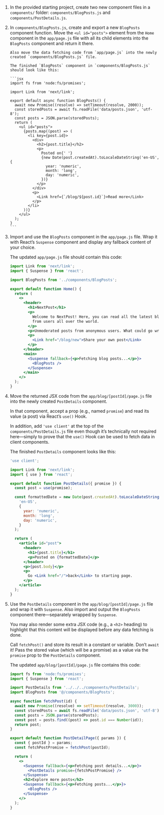 1.  In the provided starting project, create two new component files in a `components/` folder: `components/BlogPosts.js` and `components/PostDetails.js`.

2.  In `components/BlogPosts.js`, create and export a new `BlogPosts` component function.
    Move the `<ul id="posts">` element from the `Home` component in the `app/page.js` file with all its child elements into the `BlogPosts` component and return it there.

        Also move the data fetching code from `app/page.js` into the newly created `components/BlogPosts.js` file.

        The finished `BlogPosts` component in `components/BlogPosts.js` should look like this:

        ```jsx
        import fs from 'node:fs/promises';

        import Link from 'next/link';

        export default async function BlogPosts() {
          await new Promise((resolve) => setTimeout(resolve, 2000));
          const storedPosts = await fs.readFile('data/posts.json', 'utf-8');
          const posts = JSON.parse(storedPosts);
          return (
            <ul id="posts">
              {posts.map((post) => (
                <li key={post.id}>
                  <div>
                    <h2>{post.title}</h2>
                    <p>
                      Posted on{' '}
                      {new Date(post.createdAt).toLocaleDateString('en-US', {
                        year: 'numeric',
                        month: 'long',
                        day: 'numeric',
                      })}
                    </p>
                  </div>
                  <p>
                    <Link href={`/blog/${post.id}`}>Read more</Link>
                  </p>
                </li>
              ))}
            </ul>
          );
        }
        ```

3.  Import and use the `BlogPosts` component in the `app/page.js` file. Wrap it with React’s `Suspense` component and display any fallback content of your choice.

    The updated `app/page.js` file should contain this code:

    ```jsx
    import Link from 'next/link';
    import { Suspense } from 'react';

    import BlogPosts from '../components/BlogPosts';

    export default function Home() {
      return (
        <>
          <header>
            <h1>NextPost</h1>
            <p>
              Welcome to NextPost! Here, you can read all the latest blog posts
              from users all over the world.
            </p>
            <p>Unmoderated posts from anonymous users. What could go wrong?</p>
            <p>
              <Link href="/blog/new">Share your own post</Link>
            </p>
          </header>
          <main>
            <Suspense fallback={<p>Fetching blog posts...</p>}>
              <BlogPosts />
            </Suspense>
          </main>
        </>
      );
    }
    ```

4.  Move the returned JSX code from the `app/blog/[postId]/page.js` file into the newly created `PostDetails` component.

    In that component, accept a prop (e.g., named `promise`) and read its value (a post) via React’s `use()` Hook.

    In addition, add `'use client'` at the top of the `components/PostDetails.js` file even though it’s technically not required here—simply to prove that the `use()` Hook can be used to fetch data in client components.

    The finished `PostDetails` component looks like this:

    ```jsx
    'use client';

    import Link from 'next/link';
    import { use } from 'react';

    export default function PostDetails({ promise }) {
      const post = use(promise);

      const formattedDate = new Date(post.createdAt).toLocaleDateString(
        'en-US',
        {
          year: 'numeric',
          month: 'long',
          day: 'numeric',
        }
      );

      return (
        <article id="post">
          <header>
            <h1>{post.title}</h1>
            <p>Posted on {formattedDate}</p>
          </header>
          <p>{post.body}</p>
          <p>
            Go <Link href="/">back</Link> to starting page.
          </p>
        </article>
      );
    }
    ```

5.  Use the `PostDetails` component in the `app/blog/[postId]/page.js` file and wrap it with `Suspense`. Also import and output the `BlogPosts` component there—separately wrapped by `Suspense`.

    You may also render some extra JSX code (e.g., a `<h2>` heading) to highlight that this content will be displayed before any data fetching is done.

    Call `fetchPost()` and store its result in a constant or variable. Don’t `await` it! Pass the stored value (which will be a promise) as a value via the `promise` prop to the `PostDetails` component.

    The updated `app/blog/[postId]/page.js` file contains this code:

    ```jsx
    import fs from 'node:fs/promises';
    import { Suspense } from 'react';

    import PostDetails from '../../../components/PostDetails';
    import BlogPosts from '@/components/BlogPosts';

    async function fetchPost(id) {
      await new Promise((resolve) => setTimeout(resolve, 3000));
      const storedPosts = await fs.readFile('data/posts.json', 'utf-8');
      const posts = JSON.parse(storedPosts);
      const post = posts.find((post) => post.id === Number(id));
      return post;
    }

    export default function PostDetailPage({ params }) {
      const { postId } = params;
      const fetchPostPromise = fetchPost(postId);

      return (
        <>
          <Suspense fallback={<p>Fetching post details...</p>}>
            <PostDetails promise={fetchPostPromise} />
          </Suspense>
          <h2>Explore more posts</h2>
          <Suspense fallback={<p>Fetching posts...</p>}>
            <BlogPosts />
          </Suspense>
        </>
      );
    }
    ```
